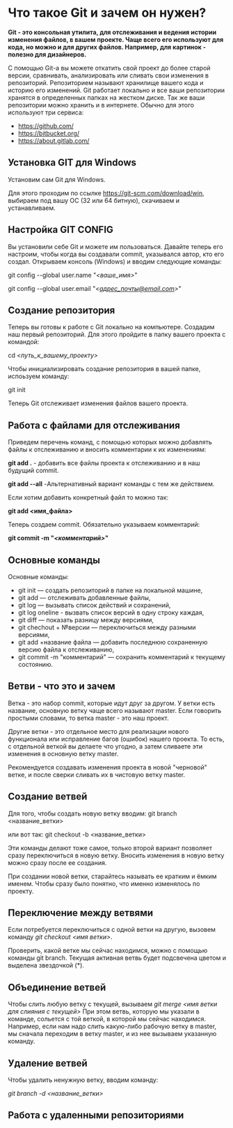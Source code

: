 # Что такое Git и зачем он нужен?

**Git - это консольная утилита, для отслеживания и ведения истории изменения файлов, в вашем проекте. Чаще всего его используют для кода, но можно и для других файлов. Например, для картинок - полезно для дизайнеров.**

С помощью Git-a вы можете откатить свой проект до более старой версии, сравнивать, анализировать или сливать свои изменения в репозиторий.
Репозиторием называют хранилище вашего кода и историю его изменений. Git работает локально и все ваши репозитории хранятся в определенных папках на жестком диске.
Так же ваши репозитории можно хранить и в интернете. Обычно для этого используют три сервиса:
* <https://github.com/>
* <https://bitbucket.org/>
* <https://about.gitlab.com/>

## Установка GIT для Windows
Установим сам Git для Windows.

Для этого проходим по ссылке <https://git-scm.com/download/win>, выбираем под вашу ОС (32 или 64 битную), скачиваем и устанавливаем.

## Настройка GIT CONFIG
Вы установили себе Git и можете им пользоваться. Давайте теперь его настроим, чтобы когда вы создавали commit, указывался автор, кто его создал.
Открываем консоль (Windows) и вводим следующие команды:

git config --global user.name "*<ваше_имя>*"

git config --global user.email "*<адрес_почты@email.com>*"

## Создание репозитория
Теперь вы готовы к работе с Git локально на компьютере.
Создадим наш первый репозиторий. Для этого пройдите в папку вашего проекта с командой:

cd *<путь_к_вашему_проекту>*

Чтобы инициализировать создание репозитория в вашей папке, испоьзуем команду:

git init

Теперь Git отслеживает изменения файлов вашего проекта.

## Работа с файлами для отслеживания

Приведем перечень команд, с помощью которых можно добавлять файлы к отслеживанию и вносить комментарии к их изменениям:

**git add .** - добавить все файлы проекта к отслеживанию и в наш будущий commit.

**git add --all** -Альтернативный вариант команды с тем же действием.

Если хотим добавить конкретный файл то можно так:

**git add <имя_файла>**

Теперь создаем commit. Обязательно указываем комментарий:

**git commit -m "*<комментарий>*"**

## Основные команды
Основные команды:
* git init — создать репозиторий в папке на локальной машине,
* git add — отслеживать добавленные файлы,
* git log — вызывать список действий и сохранений,
* git log oneline - вызвать список версий в одну строку каждая,
* git diff — показать разницу между версиями,
* git chechout + №версии — переключиться между разными версиями,
* git add +название файла — добавить последнюю сохраненную версию файла к отслеживанию,
* git commit -m "комментарий" — сохранить комментарий к текущему состоянию.

## Ветви - что это и зачем
Ветка - это набор commit, которые идут друг за другом. У ветки есть название, основную ветку чаще всего называют master. Если говорить простыми словами, то ветка master - это наш проект.

Другие ветки - это отдельное место для реализации нового функционала или исправление багов (ошибок) нашего проекта. То есть, с отдельной веткой вы делаете что угодно, а затем сливаете эти изменения в основную ветку master.

Рекомендуется создавать изменения проекта в новой "черновой" ветке, и после сверки сливать их в чистовую ветку master.

## Создание ветвей
Для того, чтобы создать новую ветку вводим:
git branch <название_ветки>

или вот так: git checkout -b <название_ветки>

Эти команды делают тоже самое, только второй вариант позволяет сразу переключиться в новую ветку. Вносить изменения в новую ветку можно сразу после ее создания.

При создании новой ветки, старайтесь называть ее кратким и ёмким именем. Чтобы сразу было понятно, что именно изменялось по проекту. 

## Переключение между ветвями
Если потребуется переключиться с одной ветки на другую, вызовем команду *git checkout <имя ветки>*.

Проверить, какой ветке мы сейчас находимся, можно с помощью команды git branch.
Текущая активная ветвь будет подсвечена цветом и выделена звездочкой (*).

## Объединение ветвей

Чтобы слить любую ветку с текущей, вызываем *git merge <имя ветки для слияния с текущей>*
При этом ветвь, которую мы указали в команде, сольется с той веткой, в которой мы сейчас находимся. 
Например, если нам надо слить какую-либо рабочую ветку в master, мы сначала переходим в ветку master, и из нее вызываем указанную команду.

## Удаление ветвей

Чтобы удалить ненужную ветку, вводим команду:

*git branch -d <название_ветки>*

## Работа с удаленными репозиториями